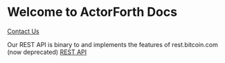 # Welcome to ActorForth Docs

[Contact Us](http://www.actorforth.org)

Our REST API is binary to and implements the features of rest.bitcoin.com (now deprecated)
[REST API](http://rest.bch.actorforth.org)
